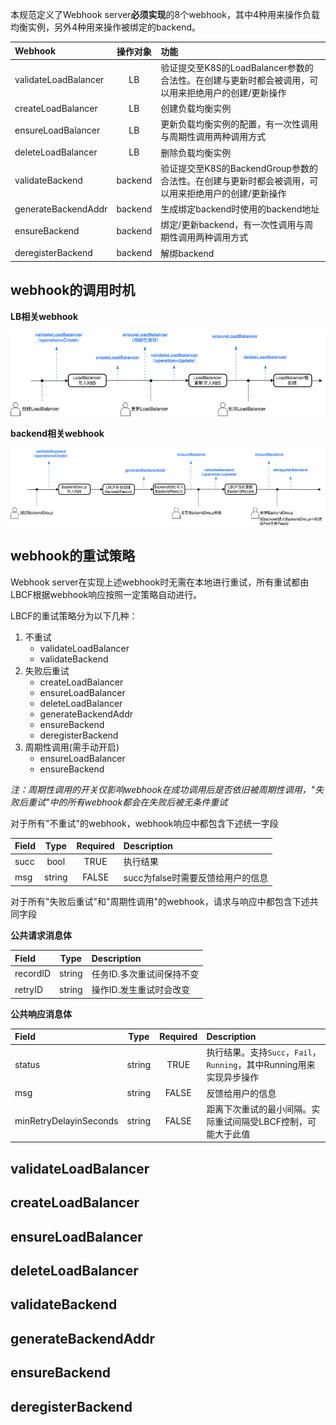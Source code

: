 本规范定义了Webhook server**必须实现**的8个webhook，其中4种用来操作负载均衡实例，另外4种用来操作被绑定的backend。

| Webhook | 操作对象 | 功能 |
|:---|:---:|:---|
|validateLoadBalancer|LB|验证提交至K8S的LoadBalancer参数的合法性。在创建与更新时都会被调用，可以用来拒绝用户的创建/更新操作|
|createLoadBalancer|LB|创建负载均衡实例|
|ensureLoadBalancer|LB|更新负载均衡实例的配置，有一次性调用与周期性调用两种调用方式|
|deleteLoadBalancer|LB|删除负载均衡实例|
|validateBackend|backend|验证提交至K8S的BackendGroup参数的合法性。在创建与更新时都会被调用，可以用来拒绝用户的创建/更新操作|
|generateBackendAddr|backend|生成绑定backend时使用的backend地址|
|ensureBackend|backend|绑定/更新backend，有一次性调用与周期性调用两种调用方式|
|deregisterBackend|backend|解绑backend|

## webhook的调用时机

**LB相关webhook**

![](media/when-lb-webhooks-are-invoked.png)

**backend相关webhook**

![](media/when-backend-webhooks-are-invoked.png)

## webhook的重试策略

Webhook server在实现上述webhook时无需在本地进行重试，所有重试都由LBCF根据webhook响应按照一定策略自动进行。

LBCF的重试策略分为以下几种：

1. 不重试
    * validateLoadBalancer
    * validateBackend
2. 失败后重试
    * createLoadBalancer
    * ensureLoadBalancer
    * deleteLoadBalancer
    * generateBackendAddr
    * ensureBackend
    * deregisterBackend
3. 周期性调用(需手动开启)
    * ensureLoadBalancer
    * ensureBackend
    
*注：周期性调用的开关仅影响webhook在成功调用后是否依旧被周期性调用，"失败后重试"中的所有webhook都会在失败后被无条件重试*

对于所有"不重试"的webhook，webhook响应中都包含下述统一字段

| Field | Type | Required | Description |
|:---|:---:|:---:|:---|
|succ|bool|TRUE|执行结果|
|msg|string|FALSE|succ为false时需要反馈给用户的信息|

对于所有"失败后重试"和"周期性调用"的webhook，请求与响应中都包含下述共同字段

**公共请求消息体**

| Field | Type | Description |
|:---|:---:|:---|
|recordID|string|任务ID.多次重试间保持不变|
|retryID|string|操作ID.发生重试时会改变|

**公共响应消息体**

| Field | Type | Required | Description |
|:---|:---:|:---:|:---|
|status|string|TRUE|执行结果。支持`Succ`，`Fail`，`Running`，其中Running用来实现异步操作|
|msg|string|FALSE|反馈给用户的信息|
|minRetryDelayinSeconds|string|FALSE|距离下次重试的最小间隔。实际重试间隔受LBCF控制，可能大于此值|

## validateLoadBalancer

## createLoadBalancer

## ensureLoadBalancer

## deleteLoadBalancer

## validateBackend

## generateBackendAddr

## ensureBackend

## deregisterBackend